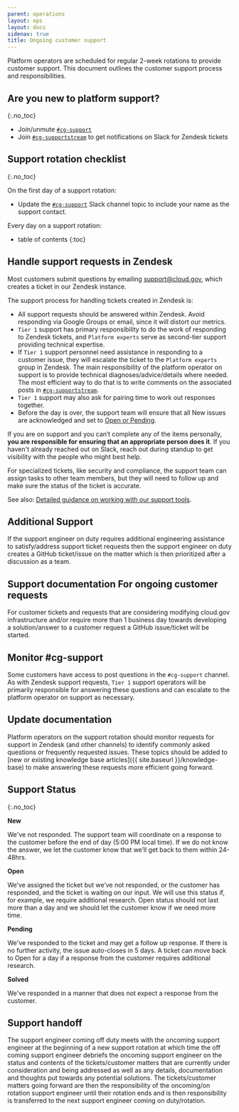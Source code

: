 ```yaml
---
parent: operations
layout: ops
layout: docs
sidenav: true
title: Ongoing customer support
---
```


Platform operators are scheduled for regular 2-week rotations to provide customer support. This document outlines the customer support process and responsibilities.

## Are you new to platform support?
{:.no_toc}

- Join/unmute [`#cg-support`](https://gsa-tts.slack.com/messages/cg-support/)
- Join [`#cg-supportstream`](https://gsa-tts.slack.com/messages/cg-supportstream/) to get notifications on Slack for Zendesk tickets

## Support rotation checklist
{:.no_toc}

On the first day of a support rotation:

- Update the [`#cg-support`](https://gsa-tts.slack.com/messages/cg-support/) Slack channel topic to include your name as the support contact.

Every day on a support rotation:

- table of contents
{:toc}

## Handle support requests in Zendesk

Most customers submit questions by emailing [support@cloud.gov](mailto:support@cloud.gov), which creates a ticket in our Zendesk instance.

The support process for handling tickets created in Zendesk is:

- All support requests should be answered within Zendesk. Avoid responding via Google Groups or email, since it will distort our metrics.
- `Tier 1` support has primary responsibility to do the work of responding to Zendesk tickets, and
`Platform experts` serve as second-tier support providing technical expertise.
- If `Tier 1` support personnel need assistance in responding to a customer issue, they will escalate the ticket to the `Platform experts` group in Zendesk. The main responsibility of the platform operator on support is to provide technical diagnoses/advice/details where needed. The most efficient way to do that is to write comments on the
associated posts in [`#cg-supportstream`](https://gsa-tts.slack.com/messages/cg-supportstream).
- `Tier 1` support may also ask for pairing time to work out responses
together.
- Before the day is over, the support team will ensure that all New issues are acknowledged and set to [Open or Pending](#support-status).

If you are on support and you can’t complete any of the items personally, **you are responsible for ensuring that an appropriate person does it**. If you haven't already reached out on Slack, reach out during standup to get visibility with the people who might best help.

For specialized tickets, like security and compliance, the support team can assign tasks to other team members, but they will need to follow up and make sure the status of the ticket is accurate.

See also: [Detailed guidance on working with our support tools](https://docs.google.com/document/d/1QXZvcUl-6gtI7jEQObXV9FyiIpJC-Fx1R7RzB0C6PHM/edit#heading=h.80zn694rriw3).

## Additional Support

If the support engineer on duty requires additional engineering assistance to satisfy/address support ticket requests then the support engineer on duty creates a GitHub ticket/issue on the matter which is then prioritized after a discussion as a team.

## Support documentation For ongoing customer requests

For customer tickets and requests that are considering modifying cloud.gov infrastructure and/or require more than 1 business day towards developing a solution/answer to a customer request a GitHub issue/ticket will be started.

## Monitor \#cg-support

Some customers have access to post questions in the `#cg-support` channel. As with Zendesk support requests, `Tier 1` support operators will be primarily responsible for answering these questions and can escalate to the platform operator on support as necessary.

## Update documentation

Platform operators on the support rotation should monitor requests for support in Zendesk (and other channels) to identify commonly asked questions or frequently requested issues. These topics should be added to [new or existing knowledge base articles]({{ site.baseurl }}/knowledge-base) to make answering these requests more efficient going forward.

## Support Status
{:.no_toc}

**New**

We've not responded. The support team will coordinate on a response to the customer before the
end of day (5:00 PM local time). If we do not know the answer, we let the customer
know that we’ll get back to them within 24-48hrs.

**Open**

We’ve assigned the ticket but we’ve not responded, or the customer has
responded, and the ticket is waiting on our input. We will use this status if, for
example, we require additional research. Open status should not last more than a day
and we should let the customer know if we need more time.

**Pending**

We've responded to the ticket and may get a follow up response. If there is no further
activity, the issue auto-closes in 5 days. A ticket can move back to Open for a
day if a response from the customer requires additional research.

**Solved**

We've responded in a manner that does not expect a response from the customer.

## Support handoff

The support engineer coming off duty meets with the oncoming support engineer at the beginning of a new support rotation at which time the off coming support engineer debriefs the oncoming support engineer on the status and contents of the tickets/customer matters that are currently under consideration and being addressed as well as any details, documentation and thoughts put towards any potential solutions. The tickets/customer matters going forward are then the responsibility of the oncoming/on rotation support engineer until their rotation ends and is then responsibility is transferred to the next support engineer coming on duty/rotation.
